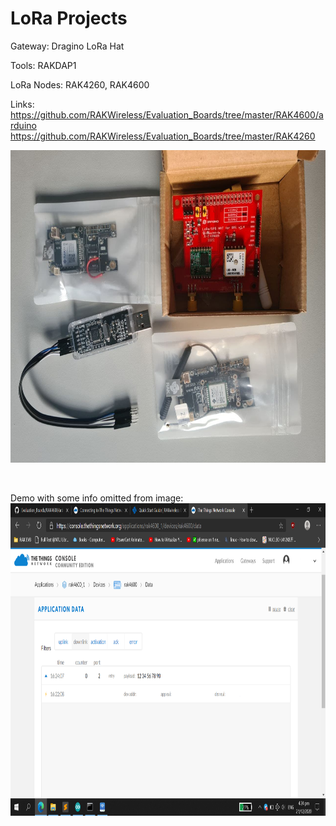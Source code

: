# LoRa Projects

Gateway:
Dragino LoRa Hat

Tools:
RAKDAP1

LoRa Nodes:
RAK4260, RAK4600

Links: <br/>
https://github.com/RAKWireless/Evaluation_Boards/tree/master/RAK4600/arduino <br/>
https://github.com/RAKWireless/Evaluation_Boards/tree/master/RAK4260 <br/>

<img src="https://github.com/LawZHRobin/Projects/raw/main/LoRa/LoRa-Setup.jpg" width="750" height="500"> <br/>

<br/>

Demo with some info omitted from image: <br/>
<img src="https://github.com/LawZHRobin/Projects/raw/main/LoRa/LoRa.png" width="750" height="500"> <br/>
